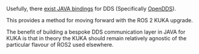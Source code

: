 Usefully, there [exist JAVA bindings](https://github.com/OpenDDS/OpenDDS/tree/master/java)  for DDS (Specifically [OpenDDS](obsidian://open?vault=Obsidian&file=DDS%2FAttempting%20Open%20DDS%20on%20Windows)).

This provides a method for moving forward with the ROS 2 KUKA upgrade.

The benefit of building a bespoke DDS communication layer in JAVA for KUKA is that in theory the KUKA should remain relatively agnostic of the particular flavour of ROS2 used elsewhere.